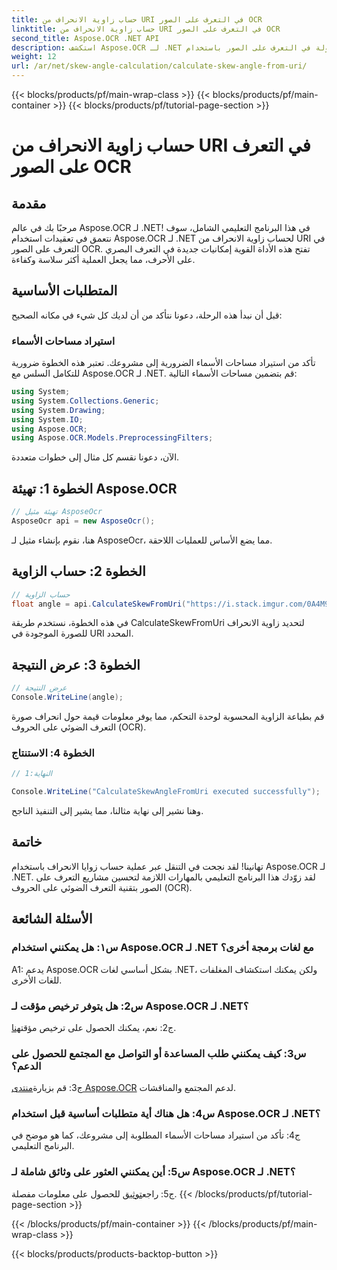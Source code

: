 ```yaml
---
title: حساب زاوية الانحراف من URI في التعرف على الصور OCR
linktitle: حساب زاوية الانحراف من URI في التعرف على الصور OCR
second_title: Aspose.OCR .NET API
description: استكشف Aspose.OCR لـ .NET لحساب زوايا الانحراف بسهولة في التعرف على الصور باستخدام OCR. عزز مشاريعك بالدقة والكفاءة.
weight: 12
url: /ar/net/skew-angle-calculation/calculate-skew-angle-from-uri/
---
```


{{< blocks/products/pf/main-wrap-class >}}
{{< blocks/products/pf/main-container >}}
{{< blocks/products/pf/tutorial-page-section >}}

# حساب زاوية الانحراف من URI في التعرف على الصور OCR

## مقدمة

مرحبًا بك في عالم Aspose.OCR لـ .NET! في هذا البرنامج التعليمي الشامل، سوف نتعمق في تعقيدات استخدام Aspose.OCR لـ .NET لحساب زاوية الانحراف من URI في التعرف على الصور OCR. تفتح هذه الأداة القوية إمكانيات جديدة في التعرف البصري على الأحرف، مما يجعل العملية أكثر سلاسة وكفاءة.

## المتطلبات الأساسية

قبل أن نبدأ هذه الرحلة، دعونا نتأكد من أن لديك كل شيء في مكانه الصحيح:

### استيراد مساحات الأسماء

تأكد من استيراد مساحات الأسماء الضرورية إلى مشروعك. تعتبر هذه الخطوة ضرورية للتكامل السلس مع Aspose.OCR لـ .NET. قم بتضمين مساحات الأسماء التالية:

```csharp
using System;
using System.Collections.Generic;
using System.Drawing;
using System.IO;
using Aspose.OCR;
using Aspose.OCR.Models.PreprocessingFilters;
```

الآن، دعونا نقسم كل مثال إلى خطوات متعددة.

## الخطوة 1: تهيئة Aspose.OCR

```csharp
// تهيئة مثيل AsposeOcr
AsposeOcr api = new AsposeOcr();
```

هنا، نقوم بإنشاء مثيل لـ AsposeOcr، مما يضع الأساس للعمليات اللاحقة.

## الخطوة 2: حساب الزاوية

```csharp
// حساب الزاوية
float angle = api.CalculateSkewFromUri("https://i.stack.imgur.com/0A4M9.png");
```

في هذه الخطوة، نستخدم طريقة CalculateSkewFromUri لتحديد زاوية الانحراف للصورة الموجودة في URI المحدد.

## الخطوة 3: عرض النتيجة

```csharp
// عرض النتيجة
Console.WriteLine(angle);
```

قم بطباعة الزاوية المحسوبة لوحدة التحكم، مما يوفر معلومات قيمة حول انحراف صورة التعرف الضوئي على الحروف (OCR).

### الخطوة 4: الاستنتاج

```csharp
// النهاية:1

Console.WriteLine("CalculateSkewAngleFromUri executed successfully");
```

وهنا نشير إلى نهاية مثالنا، مما يشير إلى التنفيذ الناجح.

## خاتمة

تهانينا! لقد نجحت في التنقل عبر عملية حساب زوايا الانحراف باستخدام Aspose.OCR لـ .NET. لقد زوّدك هذا البرنامج التعليمي بالمهارات اللازمة لتحسين مشاريع التعرف على الصور بتقنية التعرف الضوئي على الحروف (OCR).

## الأسئلة الشائعة

### س١: هل يمكنني استخدام Aspose.OCR لـ .NET مع لغات برمجة أخرى؟

A1: يدعم Aspose.OCR بشكل أساسي لغات .NET، ولكن يمكنك استكشاف المغلفات للغات الأخرى.

### س2: هل يتوفر ترخيص مؤقت لـ Aspose.OCR لـ .NET؟

 ج2: نعم، يمكنك الحصول على ترخيص مؤقت[هنا](https://purchase.aspose.com/temporary-license/).

### س3: كيف يمكنني طلب المساعدة أو التواصل مع المجتمع للحصول على الدعم؟

 ج3: قم بزيارة[منتدى Aspose.OCR](https://forum.aspose.com/c/ocr/16) لدعم المجتمع والمناقشات.

### س4: هل هناك أية متطلبات أساسية قبل استخدام Aspose.OCR لـ .NET؟

ج4: تأكد من استيراد مساحات الأسماء المطلوبة إلى مشروعك، كما هو موضح في البرنامج التعليمي.

### س5: أين يمكنني العثور على وثائق شاملة لـ Aspose.OCR لـ .NET؟

 ج5: راجع[توثيق](https://reference.aspose.com/ocr/net/) للحصول على معلومات مفصلة.
{{< /blocks/products/pf/tutorial-page-section >}}

{{< /blocks/products/pf/main-container >}}
{{< /blocks/products/pf/main-wrap-class >}}

{{< blocks/products/products-backtop-button >}}
